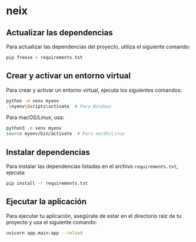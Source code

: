 
# neix

## Actualizar las dependencias

Para actualizar las dependencias del proyecto, utiliza el siguiente comando:

```bash
pip freeze > requirements.txt
```

## Crear y activar un entorno virtual

Para crear y activar un entorno virtual, ejecuta los siguientes comandos:

```bash
python -m venv myenv
.\myenv\Scripts\activate  # Para Windows
```

Para macOS/Linux, usa:

```bash
python3 -m venv myenv
source myenv/bin/activate  # Para macOS/Linux
```

## Instalar dependencias

Para instalar las dependencias listadas en el archivo `requirements.txt`, ejecuta:

```bash
pip install -r requirements.txt
```

## Ejecutar la aplicación

Para ejecutar tu aplicación, asegúrate de estar en el directorio raíz de tu proyecto y usa el siguiente comando:

```bash
uvicorn app.main:app --reload
```
